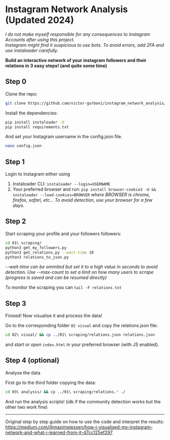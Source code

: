 # Instagram Network Analysis (Updated 2024)

_I do not make myself responsible for any consequences to Instagram Accounts after using this project._\
_Instagram might find it suspicious to use bots. To avoid errors, add 2FA and use instaloader carefully._

**Build an interactive network of your instagram followers and their relations in 3 easy steps! (and quite some time)**

## Step 0

Clone the repo:
```bash
git clone https://github.com/victor-gurbani/instagram_network_analysis/
```
Install the dependencies:
```bash
pip install instaloader -U
pip install requirements.txt
```
And set your Instagram username in the config.json file.
```bash
nano config.json
```

## Step 1

Login to Instagram either using

 1. Instaloader CLI: `instaloader --login=USERNAME`
 2. Your preferred browser and run: `pip install browser-cookie3 -U && instaloader --load-cookies=BROWSER` _where BROWSER is chrome, firefox, safari, etc... To avoid detection, use your browser for a few days._

## Step 2 

Start scraping your profile and your followers followers:
```bash
cd 01\ scraping/
python3 get_my_followers.py
python3 get_relations.py --wait-time 10
python3 relations_to_json.py
```
_--wait-time can be ommited but set it to a high value in seconds to avoid detection. Use --max-count to set a limit on how many users to scrape (progress is saved and can be resumed directly)_

To monitor the scraping you can `tail -F relations.txt `

## Step 3 

Finised! Now visualise it and process the data!

Go to the corresponding folder `02 visual` and copy the relations.json file:
```bash
cd 02\ visual/ && cp ../01\ scraping/relations.json relations.json
```
and _start_ or _open_ `index.html` in your preferred browser (with JS enabled).

## Step 4 (optional)

Analyse the data

First go to the third folder copying the data:
```bash
cd 03\ analysis/ && cp ../01\ scraping/relations.* ./
```
And run the analysis scripts! (idk if the community detection works but the other two work fine)

---

Original step by step guide on how to use the code and interpret the results: https://medium.com/@maximpiessen/how-i-visualised-my-instagram-network-and-what-i-learned-from-it-d7cc125ef297
